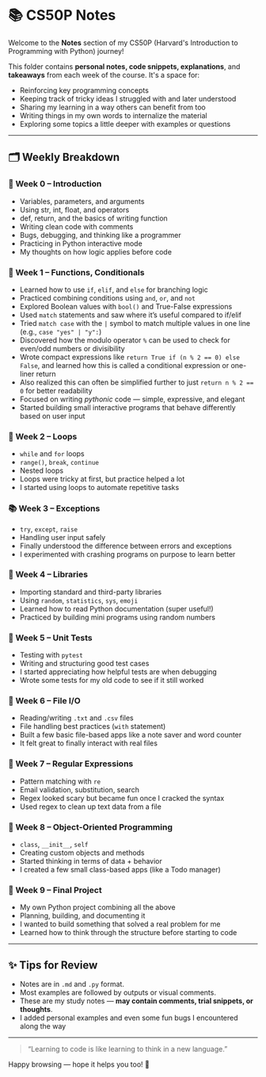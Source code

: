 #  📚 CS50P Notes

Welcome to the **Notes** section of my CS50P (Harvard's Introduction to Programming with Python) journey! 

This folder contains **personal notes, code snippets, explanations**, and **takeaways** from each week of the course. It's a space for:

- Reinforcing key programming concepts  
- Keeping track of tricky ideas I struggled with and later understood  
- Sharing my learning in a way others can benefit from too  
- Writing things in my own words to internalize the material  
- Exploring some topics a little deeper with examples or questions  

---

## 🗂️ Weekly Breakdown

### 📘 Week 0 – Introduction
- Variables, parameters, and arguments
- Using str, int, float, and operators
- def, return, and the basics of writing function
- Writing clean code with comments
- Bugs, debugging, and thinking like a programmer
- Practicing in Python interactive mode
- My thoughts on how logic applies before code

### 🧮 Week 1 – Functions, Conditionals
- Learned how to use `if`, `elif`, and `else` for branching logic  
- Practiced combining conditions using `and`, `or`, and `not`  
- Explored Boolean values with `bool()` and True-False expressions  
- Used `match` statements and saw where it’s useful compared to if/elif  
- Tried `match case` with the `|` symbol to match multiple values in one line (e.g., `case "yes" | "y":`)  
- Discovered how the modulo operator `%` can be used to check for even/odd numbers or divisibility  
- Wrote compact expressions like `return True if (n % 2 == 0) else False`, and learned how this is called a conditional expression or one-liner return  
- Also realized this can often be simplified further to just `return n % 2 == 0` for better readability  
- Focused on writing *pythonic* code — simple, expressive, and elegant  
- Started building small interactive programs that behave differently based on user input   

### 🔁 Week 2 – Loops
- `while` and `for` loops
- `range()`, `break`, `continue`
- Nested loops
- Loops were tricky at first, but practice helped a lot
- I started using loops to automate repetitive tasks

### 📚 Week 3 – Exceptions
- `try`, `except`, `raise`
- Handling user input safely
- Finally understood the difference between errors and exceptions
- I experimented with crashing programs on purpose to learn better

### 📂 Week 4 – Libraries
- Importing standard and third-party libraries
- Using `random`, `statistics`, `sys`, `emoji`
- Learned how to read Python documentation (super useful!)
- Practiced by building mini programs using random numbers

### 📝 Week 5 – Unit Tests
- Testing with `pytest`
- Writing and structuring good test cases
- I started appreciating how helpful tests are when debugging
- Wrote some tests for my old code to see if it still worked

### 🔎 Week 6 – File I/O
- Reading/writing `.txt` and `.csv` files
- File handling best practices (`with` statement)
- Built a few basic file-based apps like a note saver and word counter
- It felt great to finally interact with real files

### 🧬 Week 7 – Regular Expressions
- Pattern matching with `re`
- Email validation, substitution, search
- Regex looked scary but became fun once I cracked the syntax
- Used regex to clean up text data from a file

### 🧱 Week 8 – Object-Oriented Programming
- `class`, `__init__`, `self`
- Creating custom objects and methods
- Started thinking in terms of data + behavior
- I created a few small class-based apps (like a Todo manager)

### 🧪 Week 9 – Final Project
- My own Python project combining all the above
- Planning, building, and documenting it
- I wanted to build something that solved a real problem for me
- Learned how to think through the structure before starting to code

---

## ✨ Tips for Review
- Notes are in `.md` and `.py` format.
- Most examples are followed by outputs or visual comments.
- These are my study notes — **may contain comments, trial snippets, or thoughts**.
- I added personal examples and even some fun bugs I encountered along the way

---

> “Learning to code is like learning to think in a new language.”

Happy browsing — hope it helps you too! 🧠

